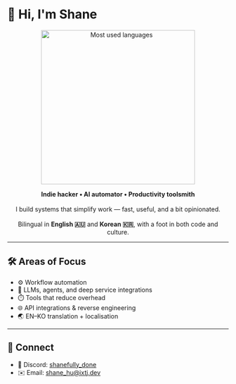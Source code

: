 # 👋 Hi, I'm Shane

<p align="center">
  <img src="https://github-readme-stats-sepia-two-14.vercel.app/api/top-langs/?username=shanefully-done&hide=html,css,scss,less&size_weight=0.5&count_weight=0.5&theme=transparent&layout=compact" width="350" alt="Most used languages">
</p>

<p align="center">
  <strong>Indie hacker • AI automator • Productivity toolsmith</strong><br/><br/>
  I build systems that simplify work — fast, useful, and a bit opinionated.<br/><br/>
  Bilingual in <strong>English 🇦🇺</strong> and <strong>Korean 🇰🇷</strong>, with a foot in both code and culture.
</p>

---

## 🛠️ Areas of Focus

- ⚙️ Workflow automation
- 🤖 LLMs, agents, and deep service integrations
- ⏱️ Tools that reduce overhead
- 🌐 API integrations & reverse engineering
- 🌏 EN–KO translation + localisation

---

## 🤝 Connect

- 💬 Discord: [shanefully_done](https://discord.com/users/282791006112448514)  
- ✉️ Email: [shane_hu@ixtj.dev](mailto:shane_hu@ixtj.dev)
